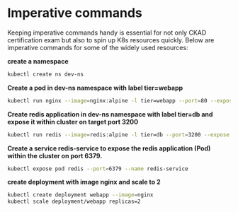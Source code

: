 # Imperative commands

Keeping imperative commands handy is essential for not only CKAD certification exam but also to spin up K8s resources quickly. Below are imperative commands for some of the widely used resources:

**create a namespace**
```sh
kubectl create ns dev-ns
```

**Create a pod in dev-ns namespace with label tier=webapp**
```sh
kubectl run nginx --image=nginx:alpine -l tier=webapp --port=80 --expose -n dev-ns
```

**Create redis application in dev-ns namespace with label tier=db and expose it within cluster on target port 3200**
```sh
kubectl run redis --image=redis:alpine -l tier=db --port=3200 --expose -n dev-ns
```

**Create a service redis-service to expose the redis application (Pod) within the cluster on port 6379.**
```sh
kubectl expose pod redis --port=6379 --name redis-service	
```

**create deployment with image nginx and scale to 2**
```sh
kubectl create deployment webapp --image=nginx
kubectl scale deployment/webapp replicas=2
```

